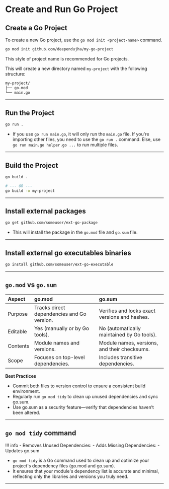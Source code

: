 # Create and Run Go Project

## Create a Go Project

To create a new Go project, use the `go mod init <project-name>` command.

```bash
go mod init github.com/deependujha/my-go-project
```

This style of project name is recommended for Go projects.

This will create a new directory named `my-project` with the following structure:

```md
my-project/
├── go.mod
└── main.go
```

---

## Run the Project

```bash
go run .
```

- If you use `go run main.go`, it will only run the `main.go` file. If you're importing other files, you need to use the `go run .` command. Else, use `go run main.go helper.go ...` to run multiple files.

---

## Build the Project

```bash
go build .

# --- OR ---
go build -o my-project
```

---

## Install external packages

```bash
go get github.com/someuser/ext-go-package
```

- This will install the package in the `go.mod` file and `go.sum` file.

---

## Install external go executables binaries

```bash
go install github.com/someuser/ext-go-executable
```

---

## `go.mod` vs `go.sum`

| Aspect |	go.mod | 	go.sum |
| :--- | :--- | :--- |
| Purpose |	Tracks direct dependencies and Go version.| 	Verifies and locks exact versions and hashes. |
| Editable |	Yes (manually or by Go tools).| 	No (automatically maintained by Go tools). |
| Contents |	Module names and versions.| 	Module names, versions, and their checksums. |
| Scope |	Focuses on top-level dependencies.	| Includes transitive dependencies. |

**Best Practices**

- Commit both files to version control to ensure a consistent build environment.
- Regularly run `go mod tidy` to clean up unused dependencies and sync go.sum.
- Use go.sum as a security feature—verify that dependencies haven’t been altered.

---

## `go mod tidy` command

!!! info
    - Removes Unused Dependencies:
    - Adds Missing Dependencies:
    - Updates go.sum

- `go mod tidy` is a Go command used to clean up and optimize your project's dependency files (go.mod and go.sum).
- It ensures that your module's dependency list is accurate and minimal, reflecting only the libraries and versions you truly need.

---
